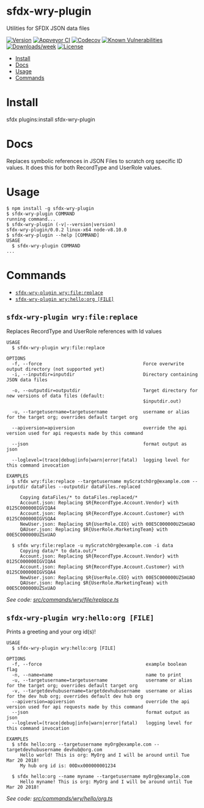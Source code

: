 sfdx-wry-plugin
===============

Utilities for SFDX JSON data files

[![Version](https://img.shields.io/npm/v/sfdx-wry-plugin.svg)](https://npmjs.org/package/sfdx-wry-plugin)
[![Appveyor CI](https://ci.appveyor.com/api/projects/status/github/billryoung/sfdx-wry-plugin?branch=master&svg=true)](https://ci.appveyor.com/project/heroku/sfdx-wry-plugin/branch/master)
[![Codecov](https://codecov.io/gh/billryoung/sfdx-wry-plugin/branch/master/graph/badge.svg)](https://codecov.io/gh/billryoung/sfdx-wry-plugin)
[![Known Vulnerabilities](https://snyk.io/test/github/billryoung/sfdx-wry-plugin/badge.svg)](https://snyk.io/test/github/billryoung/sfdx-wry-plugin)
[![Downloads/week](https://img.shields.io/npm/dw/sfdx-wry-plugin.svg)](https://npmjs.org/package/sfdx-wry-plugin)
[![License](https://img.shields.io/npm/l/sfdx-wry-plugin.svg)](https://github.com/billryoung/sfdx-wry-plugin/blob/master/package.json)

<!-- toc -->
* [Install](#install)
* [Docs](#docs)
* [Usage](#usage)
* [Commands](#commands)
<!-- tocstop -->

# Install
<!-- install -->
sfdx plugins:install sfdx-wry-plugin

# Docs
<!-- docs -->
Replaces symbolic references in JSON Files to scratch org specific ID values.  It does this for both RecordType and UserRole values.  

# Usage
<!-- usage -->
```sh-session
$ npm install -g sfdx-wry-plugin
$ sfdx-wry-plugin COMMAND
running command...
$ sfdx-wry-plugin (-v|--version|version)
sfdx-wry-plugin/0.0.2 linux-x64 node-v8.10.0
$ sfdx-wry-plugin --help [COMMAND]
USAGE
  $ sfdx-wry-plugin COMMAND
...
```
<!-- usagestop -->

# Commands
<!-- commands -->
* [`sfdx-wry-plugin wry:file:replace`](#sfdx-wry-plugin-wryfilereplace)
* [`sfdx-wry-plugin wry:hello:org [FILE]`](#sfdx-wry-plugin-wryhelloorg-file)

## `sfdx-wry-plugin wry:file:replace`

Replaces RecordType and UserRole references with Id values

```
USAGE
  $ sfdx-wry-plugin wry:file:replace

OPTIONS
  -f, --force                                     Force overwrite output directory (not supported yet)
  -i, --inputdir=inputdir                         Directory containing JSON data files

  -o, --outputdir=outputdir                       Target directory for new versions of data files (default:
                                                  $inputdir.out)

  -u, --targetusername=targetusername             username or alias for the target org; overrides default target org

  --apiversion=apiversion                         override the api version used for api requests made by this command

  --json                                          format output as json

  --loglevel=(trace|debug|info|warn|error|fatal)  logging level for this command invocation

EXAMPLES
  $ sfdx wry:file:replace --targetusername myScratchOrg@example.com --inputdir dataFiles --outputdir dataFiles.replaced  

     Copying dataFiles/* to dataFiles.replaced/*
     Account.json: Replacing $R{RecordType.Account.Vendor} with 0125C000000IGVIQA4
     Account.json: Replacing $R{RecordType.Account.Customer} with 0125C000000IGVSQA4
     NewUser.json: Replacing $R{UserRole.CEO} with 00E5C000000UZSmUAO
     QAUser.json: Replacing $R{UserRole.MarketingTeam} with 00E5C000000UZSxUAO
  
  $ sfdx wry:file:replace -u myScratchOrg@example.com -i data  
     Copying data/* to data.out/*
     Account.json: Replacing $R{RecordType.Account.Vendor} with 0125C000000IGVIQA4
     Account.json: Replacing $R{RecordType.Account.Customer} with 0125C000000IGVSQA4
     NewUser.json: Replacing $R{UserRole.CEO} with 00E5C000000UZSmUAO
     QAUser.json: Replacing $R{UserRole.MarketingTeam} with 00E5C000000UZSxUAO
```

_See code: [src/commands/wry/file/replace.ts](https://github.com/billryoung/sfdx-wry-plugin/blob/v0.0.2/src/commands/wry/file/replace.ts)_

## `sfdx-wry-plugin wry:hello:org [FILE]`

Prints a greeting and your org id(s)!

```
USAGE
  $ sfdx-wry-plugin wry:hello:org [FILE]

OPTIONS
  -f, --force                                      example boolean flag
  -n, --name=name                                  name to print
  -u, --targetusername=targetusername              username or alias for the target org; overrides default target org
  -v, --targetdevhubusername=targetdevhubusername  username or alias for the dev hub org; overrides default dev hub org
  --apiversion=apiversion                          override the api version used for api requests made by this command
  --json                                           format output as json
  --loglevel=(trace|debug|info|warn|error|fatal)   logging level for this command invocation

EXAMPLES
  $ sfdx hello:org --targetusername myOrg@example.com --targetdevhubusername devhub@org.com
     Hello world! This is org: MyOrg and I will be around until Tue Mar 20 2018!
     My hub org id is: 00Dxx000000001234
  
  $ sfdx hello:org --name myname --targetusername myOrg@example.com
     Hello myname! This is org: MyOrg and I will be around until Tue Mar 20 2018!
```

_See code: [src/commands/wry/hello/org.ts](https://github.com/billryoung/sfdx-wry-plugin/blob/v0.0.2/src/commands/wry/hello/org.ts)_
<!-- commandsstop -->
